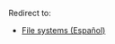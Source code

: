Redirect to:

*   [File systems (Español)](/index.php/File_systems_(Espa%C3%B1ol) "File systems (Español)")